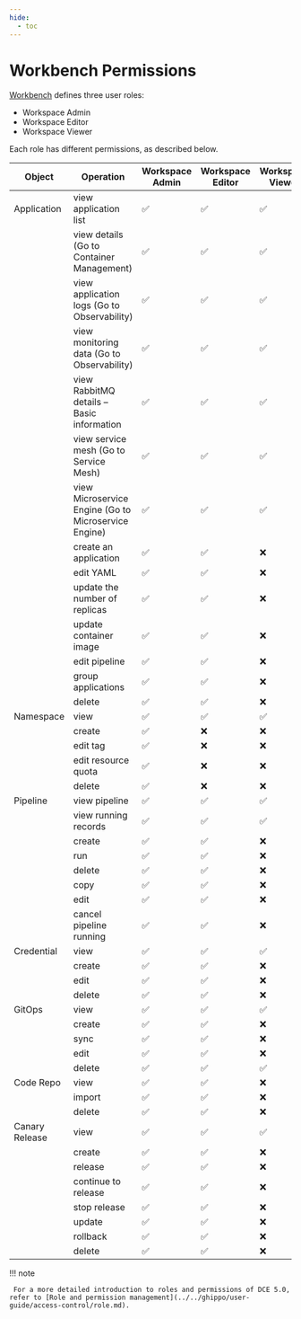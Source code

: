 ```yaml
---
hide:
  - toc
---
```


# Workbench Permissions

[Workbench](index.md) defines three user roles:

- Workspace Admin
- Workspace Editor
- Workspace Viewer

Each role has different permissions, as described below.

<!--
Permissions are indicated with `✅` for granted access and `❌` for denied access.
-->

| Object |Operation| Workspace Admin | Workspace Editor | Workspace Viewer |
| -------- | ---------------------------------- | --------------- | ---------------- | ---------------- |
| Application     |view application list| ✅         | ✅          | ✅          |
|          |view details (Go to Container Management)| ✅         | ✅          | ✅          |
|          |view application logs (Go to Observability)| ✅         | ✅          | ✅          |
|          |view monitoring data (Go to Observability)| ✅         | ✅          | ✅          |
|          |view RabbitMQ details – Basic information| ✅         | ✅          | ✅          |
|          |view service mesh (Go to Service Mesh)| ✅         | ✅          | ✅          |
|          |view Microservice Engine (Go to Microservice Engine)| ✅         | ✅          | ✅          |
|          |create an application| ✅         | ✅          | ❌         |
|          |edit YAML| ✅         | ✅          | ❌         |
|          |update the number of replicas| ✅         | ✅          | ❌         |
|          |update container image| ✅         | ✅          | ❌         |
|          |edit pipeline| ✅         | ✅          | ❌         |
|          |group applications| ✅         | ✅          | ❌         |
|          |delete| ✅         | ✅          | ❌         |
| Namespace |view| ✅         | ✅          | ✅          |
|          |create| ✅         | ❌         | ❌         |
|          |edit tag| ✅         | ❌         | ❌         |
|          |edit resource quota| ✅         | ❌         | ❌         |
|          |delete| ✅         | ❌         | ❌         |
| Pipeline |view pipeline| ✅         | ✅          | ✅          |
|          |view running records| ✅         | ✅          | ✅          |
|          |create| ✅         | ✅          | ❌         |
|          |run| ✅         | ✅          | ❌         |
|          |delete| ✅         | ✅          | ❌         |
|          |copy| ✅         | ✅          | ❌         |
|          |edit| ✅         | ✅          | ❌         |
|          |cancel pipeline running| ✅         | ✅          | ❌         |
| Credential |view| ✅         | ✅          | ✅          |
|          |create| ✅         | ✅          | ❌         |
|          |edit| ✅         | ✅          | ❌         |
|          |delete| ✅         | ✅          | ❌         |
| GitOps |view| ✅         | ✅          | ✅          |
|          |create| ✅         | ✅          | ❌         |
|          |sync| ✅         | ✅          | ❌         |
|          |edit| ✅         | ✅          | ❌         |
|          |delete| ✅         | ✅          | ✅          |
| Code Repo |view| ✅         | ✅          | ❌         |
|          |import| ✅         | ✅          | ❌         |
|          |delete| ✅         | ✅          | ❌         |
| Canary Release |view| ✅         | ✅          | ✅          |
|          |create| ✅         | ✅          | ❌         |
|          |release| ✅         | ✅          | ❌         |
|          |continue to release| ✅         | ✅          | ❌         |
|          |stop release| ✅         | ✅          | ❌         |
|          |update| ✅         | ✅          | ❌         |
|          |rollback| ✅         | ✅          | ❌         |
|          |delete| ✅         | ✅          | ❌         |

!!! note

     For a more detailed introduction to roles and permissions of DCE 5.0, refer to [Role and permission management](../../ghippo/user-guide/access-control/role.md).
